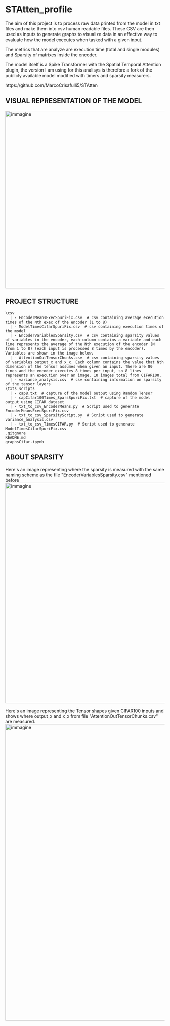 # STAtten_profile
The aim of this project is to process raw data printed from the model in txt files and make them into csv human readable files.
These CSV are then used as inputs to generate graphs to visualize data in an effective way to evaluate how the model executes when tasked with a given input.

The metrics that are analyze are execution time (total and single modules) and Sparsity of matrixes inside the encoder.

The model itself is a Spike Transformer with the Spatial Temporal Attention plugin, the version I am using for this analisys is therefore a fork of the publicly available model modified with timers and sparsity measurers. 

<link>
https://github.com/MarcoCrisafulli5/STAtten
</link>

## VISUAL REPRESENTATION OF THE MODEL

<img width="1088" height="560" alt="immagine" src="https://github.com/user-attachments/assets/8008f551-91f4-4f3c-b7bd-8e7dee746da6" />


## PROJECT STRUCTURE
```
\csv
  | - EncoderMeansExecSpuriFix.csv  # csv containing average execution times of the Nth exec of the encoder (1 to 8)
  | - ModelTimesCifarSpuriFix.csv  # csv containing execution times of the model
  | - EncoderVariablesSparsity.csv  # csv containing sparsity values of variables in the encoder, each column contains a variable and each line represents the average of the Nth execution of the encoder (N from 1 to 8) (each input is processed 8 times by the encoder). Variables are shown in the image below.
  | - AttentionOutTensorChunks.csv  # csv containing sparsity values of variables output_x and x_x. Each column contains the value that Nth dimension of the tensor assumes when given an input. There are 80 lines and the encoder executes 8 times per input, so 8 lines represents an execution over an image. 10 images total from CIFAR100.
  | - variance_analysis.csv  # csv containing information on sparsity of the tensor layers
\txts_scripts
  | - cap8.txt  # capture of the model output using Random Tensor
  | - capCifar100Times_SparsSpuriFix.txt  # capture of the model output using CIFAR dataset
  | - txt_to_csv_EncoderMeans.py  # Script used to generate EncoderMeansExecSpuriFix.csv
  | - txt_to_csv_SparsityScript.py  # Script used to generate variance_analysis.csv
  | - txt_to_csv_TimesCIFAR.py  # Script used to generate ModelTimesCifarSpuriFix.csv
.gitgnore
README.md
graphsCifar.ipynb
```
## ABOUT SPARSITY
Here's an image representing where the sparsity is measured with the same naming scheme as the file "EncoderVariablesSparsity.csv" mentioned before
<img width="1237" height="696" alt="immagine" src="https://github.com/user-attachments/assets/58df8fd4-34e1-454e-a44f-109b9c4a8160" />


Here's an image representing the Tensor shapes given CIFAR100 inputs and shows where output_x and x_x from file "AttentionOutTensorChunks.csv" are measured.
<img width="1282" height="936" alt="immagine" src="https://github.com/user-attachments/assets/87124c24-5f37-4930-aec4-0175bb63d878" />

